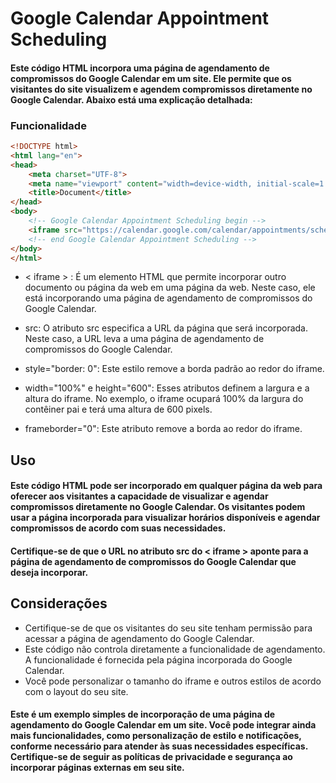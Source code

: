 # Google Calendar Appointment Scheduling

#### Este código HTML incorpora uma página de agendamento de compromissos do Google Calendar em um site. Ele permite que os visitantes do site visualizem e agendem compromissos diretamente no Google Calendar. Abaixo está uma explicação detalhada:

### Funcionalidade

```html
<!DOCTYPE html>
<html lang="en">
<head>
    <meta charset="UTF-8">
    <meta name="viewport" content="width=device-width, initial-scale=1.0">
    <title>Document</title>
</head>
<body>
    <!-- Google Calendar Appointment Scheduling begin -->
    <iframe src="https://calendar.google.com/calendar/appointments/schedules/AcZssZ3gc9Gj0GTJCz6gUPHhFvmb_oK5fmq6VrCu4Vs9lU9Dsghwrhk8W8x0q09vHpCVlNBRFo_pPd4l?gv=true" style="border: 0" width="100%" height="600" frameborder="0"></iframe>
    <!-- end Google Calendar Appointment Scheduling -->
</body>
</html>
```
- < iframe > : É um elemento HTML que permite incorporar outro documento ou página da web em uma página da web. Neste caso, ele está incorporando uma página de agendamento de compromissos do Google Calendar.

- src: O atributo src especifica a URL da página que será incorporada. Neste caso, a URL leva a uma página de agendamento de compromissos do Google Calendar.

- style="border: 0": Este estilo remove a borda padrão ao redor do iframe.

- width="100%" e height="600": Esses atributos definem a largura e a altura do iframe. No exemplo, o iframe ocupará 100% da largura do contêiner pai e terá uma altura de 600 pixels.

- frameborder="0": Este atributo remove a borda ao redor do iframe.

## Uso
#### Este código HTML pode ser incorporado em qualquer página da web para oferecer aos visitantes a capacidade de visualizar e agendar compromissos diretamente no Google Calendar. Os visitantes podem usar a página incorporada para visualizar horários disponíveis e agendar compromissos de acordo com suas necessidades.

#### Certifique-se de que o URL no atributo src do < iframe > aponte para a página de agendamento de compromissos do Google Calendar que deseja incorporar.

## Considerações
- Certifique-se de que os visitantes do seu site tenham permissão para acessar a página de agendamento do Google Calendar.
- Este código não controla diretamente a funcionalidade de agendamento. A funcionalidade é fornecida pela página incorporada do Google Calendar.
- Você pode personalizar o tamanho do iframe e outros estilos de acordo com o layout do seu site.
#### Este é um exemplo simples de incorporação de uma página de agendamento do Google Calendar em um site. Você pode integrar ainda mais funcionalidades, como personalização de estilo e notificações, conforme necessário para atender às suas necessidades específicas. Certifique-se de seguir as políticas de privacidade e segurança ao incorporar páginas externas em seu site.